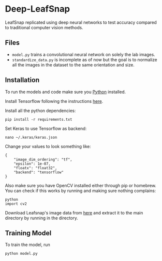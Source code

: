# Deep-LeafSnap
LeafSnap replicated using deep neural networks to test accuracy compared to traditional computer vision methods.

## Files
* `model.py` trains a convolutional neural network on solely the lab images.
* `standardize_data.py` is incomplete as of now but the goal is to normalize all the images in the dataset to the same orientation and size.

## Installation
To run the models and code make sure you [Python](https://www.python.org/downloads/) installed.

Install Tensorflow following the instructions [here](https://www.tensorflow.org/install/).

Install all the python dependencies:
```
pip install -r requirements.txt
```
Set Keras to use Tensorflow as backend:
```
nano ~/.keras/keras.json
```
Change your values to look something like:
```
{
    "image_dim_ordering": "tf", 
    "epsilon": 1e-07, 
    "floatx": "float32", 
    "backend": "tensorflow"
}
```
Also make sure you have OpenCV installed either through pip or homebrew. You can check if this works by running and making sure nothing complains:
```
python
import cv2
```
Download Leafsnap's image data from [here](http://leafsnap.com/dataset/) and extract it to the main directory by running in the directory.

## Training Model
To train the model, run
```
python model.py
```

